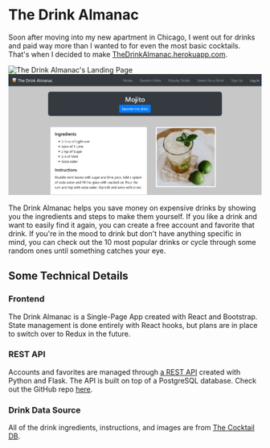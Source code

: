 # The Drink Almanac

Soon after moving into my new apartment in Chicago, I went out for drinks and paid way more than I wanted to for even the most basic cocktails. That's when I decided to make [TheDrinkAlmanac.herokuapp.com](https://thedrinkalmanac.herokuapp.com).

![The Drink Almanac's Landing Page](screenshots/home.png)
![Example Drink Page](screenshots/mojito.png)

The Drink Almanac helps you save money on expensive drinks by showing you the ingredients and steps to make them yourself. If you like a drink and want to easily find it again, you can create a free account and favorite that drink. If you're in the mood to drink but don't have anything specific in mind, you can check out the 10 most popular drinks or cycle through some random ones until something catches your eye.


## Some Technical Details

### Frontend

The Drink Almanac is a Single-Page App created with React and Bootstrap. State management is done entirely with React hooks, but plans are in place to switch over to Redux in the future.

### REST API 

Accounts and favorites are managed through [a REST API](https://thedrinkalmanacapi.herokuapp.com) created with Python and Flask. The API is built on top of a PostgreSQL database. Check out the GitHub repo [here](https://github.com/ryan-kp-miller/The-Drink-Almanac-API).

### Drink Data Source

All of the drink ingredients, instructions, and images are from [The Cocktail DB](https://www.thecocktaildb.com/api.php).
